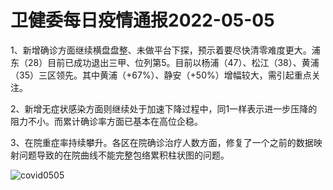 # 卫健委每日疫情通报2022-05-05

1、新增确诊方面继续横盘盘整、未做平台下探，预示着要尽快清零难度更大。浦东（28）目前已成功退出三甲、位列第5。目前以杨浦（47）、松江（38）、黄浦（35）三区领先。其中黄浦（+67%）、静安（+50%）增幅较大，需引起重点关注。

2、新增无症状感染方面则继续处于加速下降过程中，同1一样表示进一步压降的阻力不小。而累计确诊率方面已基本在高位企稳。

3、在院重症率持续攀升。各区在院确诊治疗人数方面，修复了一个之前的数据映射问题导致的在院曲线不能完整包络累积柱状图的问题。

<img decoding="async" src="https://i0.wp.com/s2.loli.net/2022/05/06/LDAuJX3yf5hEMn8.jpg?w=640&#038;ssl=1" alt="covid0505" data-recalc-dims="1" />
